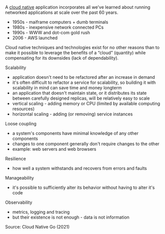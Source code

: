 A [cloud native](https://github.com/cncf/toc/blob/main/DEFINITION.md) application incorporates all we've learned about running networked applications at scale over the past 60 years.

* 1950s - maiframe computers + dumb terminals
* 1980s - inexpensive network connected PCs
* 1990s - WWW and dot-com gold rush
* 2006 - AWS launched

Cloud native techniques and technologies exist for no other reasons than to make it possible to leverage the benefits of a “cloud” (quantity) while compensating for its downsides (lack of dependability).

Scalability

* application doesn't need to be refactored after an increase in demand
* it's often difficult to refactor a service for scalability, so building it with scalability in mind can save time and money longterm
* an application that doesn't maintain state, or it distributes its state between carefully designed replicas, will be relatively easy to scale
* vertical scaling - adding memory or CPU (limited by available computing resources)
* horizontal scaling - adding (or removing) service instances

Loose coupling

* a system's components have minimal knowledge of any other components
* changes to one component generally don't require changes to the other
* example: web servers and web browsers

Resilience

* how well a system withstands and recovers from errors and faults

Manageability

* it's possible to sufficiently alter its behavior without having to alter it's code

Observability

* metrics, logging and tracing
* but their existence is not enough - data is not information

Source: Cloud Native Go (2021)
